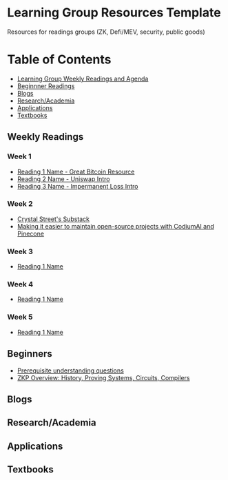# Learning Group Resources Template
Resources for readings groups (ZK, Defi/MEV, security, public goods)

Table of Contents
=================
- [Learning Group Weekly Readings and Agenda](#weekly-readings)
- [Beginnner Readings](#beginner)
- [Blogs](#blogs)
- [Research/Academia](#research/academia)
- [Applications](#applications)
- [Textbooks](#textbooks)
## Weekly Readings
### Week 1
  - [Reading 1 Name - Great Bitcoin Resource](https://learnmeabitcoin.com/)
  - [Reading 2 Name - Uniswap Intro](https://medium.com/scalar-capital/uniswap-a-unique-exchange-f4ef44f807bf)
  - [Reading 3 Name - Impermanent Loss Intro](https://pintail.medium.com/uniswap-a-good-deal-for-liquidity-providers-104c0b6816f2#c7a9)
### Week 2
  - [Crystal Street's Substack](https://humantech.substack.com/)
  - [Making it easier to maintain open-source projects with CodiumAI and Pinecone](https://www.pinecone.io/learn/codiumai-pinecone-similar-issues/)
### Week 3
  - [Reading 1 Name]([link](https://learnmeabitcoin.com/))
### Week 4
  - [Reading 1 Name]([link](https://learnmeabitcoin.com/))
### Week 5
  - [Reading 1 Name]([link](https://learnmeabitcoin.com/))
## Beginners
- [Prerequisite understanding questions](https://0xparc.notion.site/Prerequisite-understanding-questions-c5ebb77a5cc049f39577ec9a7fb7b22c)
- [ZKP Overview: History, Proving Systems, Circuits, Compilers](https://zkp.science)
## Blogs
## Research/Academia
## Applications
## Textbooks
